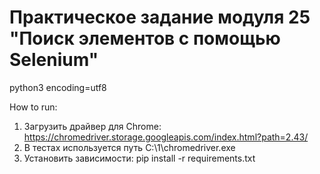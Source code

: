# Практическое задание модуля 25 "Поиск элементов с помощью Selenium"
python3
encoding=utf8

How to run:
  1) Загрузить драйвер для Chrome:
     https://chromedriver.storage.googleapis.com/index.html?path=2.43/
  2) В тестах используется путь C:\1\chromedriver.exe
  3) Установить зависимости:
     pip install -r requirements.txt
